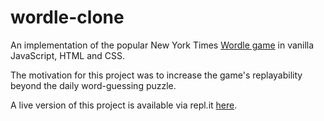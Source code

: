 # wordle-clone

An implementation of the popular New York Times [Wordle game](https://www.nytimes.com/games/wordle/index.html) in vanilla JavaScript, HTML and CSS.

The motivation for this project was to increase the game's replayability beyond the daily word-guessing puzzle.

A live version of this project is available via repl.it [here](https://wordle-clone.ze1598.repl.co/).